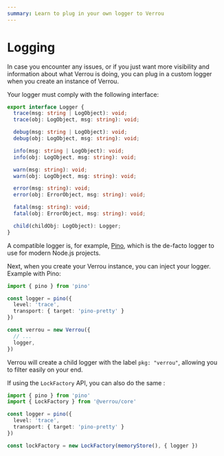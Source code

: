 ```yaml
---
summary: Learn to plug in your own logger to Verrou
---
```


# Logging

In case you encounter any issues, or if you just want more visibility and information about what Verrou is doing, you can plug in a custom logger when you create an instance of Verrou.

Your logger must comply with the following interface:

```ts
export interface Logger {
  trace(msg: string | LogObject): void;
  trace(obj: LogObject, msg: string): void;

  debug(msg: string | LogObject): void;
  debug(obj: LogObject, msg: string): void;

  info(msg: string | LogObject): void;
  info(obj: LogObject, msg: string): void;

  warn(msg: string): void;
  warn(obj: LogObject, msg: string): void;

  error(msg: string): void;
  error(obj: ErrorObject, msg: string): void;

  fatal(msg: string): void;
  fatal(obj: ErrorObject, msg: string): void;

  child(childObj: LogObject): Logger;
}
```

A compatible logger is, for example, [Pino](https://github.com/pinojs/pino), which is the de-facto logger to use for modern Node.js projects.

Next, when you create your Verrou instance, you can inject your logger. Example with Pino:

```ts
import { pino } from 'pino'

const logger = pino({
  level: 'trace',
  transport: { target: 'pino-pretty' }
})

const verrou = new Verrou({
  // ...
  logger,
})
```

Verrou will create a child logger with the label `pkg: "verrou"`, allowing you to filter easily on your end.

If using the `LockFactory` API, you can also do the same :

```ts
import { pino } from 'pino'
import { LockFactory } from '@verrou/core'

const logger = pino({
  level: 'trace',
  transport: { target: 'pino-pretty' }
})

const lockFactory = new LockFactory(memoryStore(), { logger })
```
